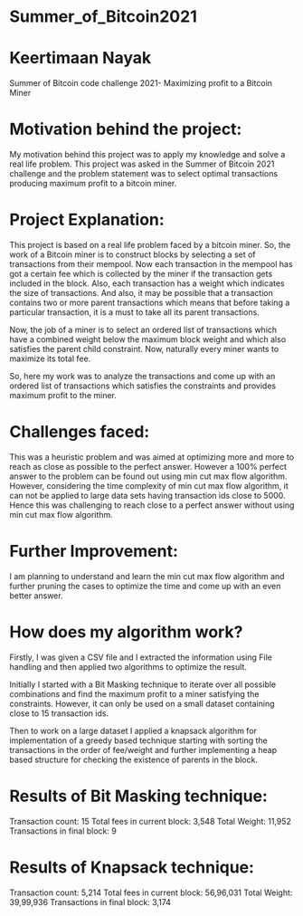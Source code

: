 # Summer_of_Bitcoin2021
# Keertimaan Nayak
Summer of Bitcoin code challenge 2021- Maximizing profit to a Bitcoin Miner


# Motivation behind the project:

My motivation behind this project was to apply my knowledge and solve a real life problem. This project was asked in the Summer of Bitcoin 2021 challenge and the problem statement was to select optimal transactions producing maximum profit to a bitcoin miner.  


# Project Explanation:
This project is based on a real life problem faced by a bitcoin miner. So, the work of a Bitcoin miner is to construct blocks by selecting a set of transactions from their mempool. Now each transaction in the mempool has got a certain fee which is collected by the miner if the transaction gets included in the block.
Also, each transaction has a weight which indicates the size of transactions. And also, it may be possible that a transaction contains two or more parent transactions which means that before taking a particular transaction, it is a must to take all its parent transactions. 

Now, the job of a miner is to select an ordered list of transactions which have a combined weight below the maximum block weight and which also satisfies the parent child constraint. 
Now, naturally every miner wants to maximize its total fee.

So, here my work was to analyze the transactions and come up with an ordered list of transactions which satisfies the constraints and provides maximum profit to the miner.
 
 
# Challenges faced:

This was a heuristic problem and was aimed at optimizing more and more to reach as close as possible to the perfect answer. 
However a 100% perfect answer to the problem can be found out using min cut max flow algorithm. 
However, considering the time complexity of min cut max flow algorithm, it can not be applied to large data sets having transaction ids close to 5000. Hence this was challenging to reach close to a perfect answer without using min cut max flow algorithm. 


# Further Improvement: 

I am planning to understand and learn the min cut max flow algorithm and further pruning the cases to optimize the time and come up with an even better answer.


# How does my algorithm work?

Firstly, I was given a CSV file and I extracted the information using File handling and then applied two algorithms to optimize the result.

Initially I started with a Bit Masking technique to iterate over all possible combinations and find the maximum profit to a miner satisfying the constraints. However, it can only be used on a small dataset containing close to 15 transaction ids.

Then to work on a large dataset I applied a knapsack algorithm for implementation of a greedy based technique starting with sorting the transactions in the order of fee/weight  and further implementing a heap based structure for checking the existence of parents in the block. 

# Results of Bit Masking technique:
Transaction count: 15
Total fees in current block: 3,548
Total Weight: 11,952
Transactions in final block: 9

# Results of Knapsack technique:
Transaction count: 5,214
Total fees in current block: 56,96,031
Total Weight: 39,99,936
Transactions in final block: 3,174
